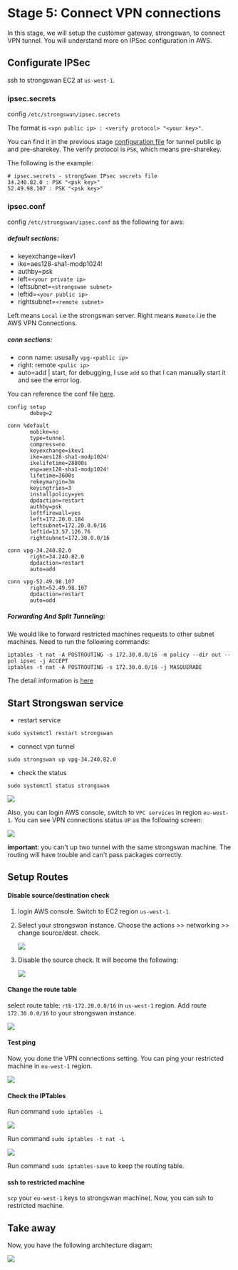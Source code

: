 # Stage 5: Connect VPN connections

In this stage, we will setup the customer gateway, strongswan, to connect VPN tunnel. You will understand more on IPSec configuration in AWS.

## Configurate IPSec

ssh to strongswan EC2 at `us-west-1`.

### ipsec.secrets

config `/etc/strongswan/ipsec.secrets`

The format is `<vpn public ip> : <verify protocol> "<your key>"`. 

You can find it in the previous stage [configuration file](config/vpn-13.57.126.76.txt) for tunnel public ip and pre-sharekey. The verify protocol is `PSK`, which means pre-sharekey.

The following is the example:

```
# ipsec.secrets - strongSwan IPsec secrets file
34.240.82.0 : PSK "<psk key>"
52.49.98.107 : PSK "<psk key>"
```

### ipsec.conf

config `/etc/strongswan/ipsec.conf` as the following for aws:

##### default sections: 

- keyexchange=ikev1
- ike=aes128-sha1-modp1024!
- authby=psk
- left=`<your private ip>`
- leftsubnet=`<strongswan subnet>`
- leftid=`<your public ip>`
- rightsubnet=`<remote subnet>`


Left means `Local` i.e the strongswan server. Right means `Remote` i.ie the AWS VPN Connections.

##### conn sections:

- conn name: ususally `vpg-<public ip>`
- right: remote `<pulic ip>`
- auto=add | start, for debugging, I use `add` so that I can manually start it and see the error log.

You can reference the conf file [here](config/ipsec.conf).


```
config setup
       debug=2

conn %default
       mobike=no
       type=tunnel
       compress=no
       keyexchange=ikev1
       ike=aes128-sha1-modp1024!
       ikelifetime=28800s
       esp=aes128-sha1-modp1024!
       lifetime=3600s
       rekeymargin=3m
       keyingtries=3
       installpolicy=yes
       dpdaction=restart
       authby=psk
       leftfirewall=yes
       left=172.20.0.184
       leftsubnet=172.20.0.0/16
       leftid=13.57.126.76
       rightsubnet=172.30.0.0/16

conn vpg-34.240.82.0
       right=34.240.82.0
       dpdaction=restart
       auto=add

conn vpg-52.49.98.107
       right=52.49.98.107
       dpdaction=restart
       auto=add
```

##### Forwarding And Split Tunneling:

We would like to forward restricted machines requests to other subnet machines. Need to run the following commands:

```
iptables -t nat -A POSTROUTING -s 172.30.0.0/16 -m policy --dir out --pol ipsec -j ACCEPT
iptables -t nat -A POSTROUTING -s 172.30.0.0/16 -j MASQUERADE
```

The detail information is [here](https://wiki.strongswan.org/projects/strongswan/wiki/ForwardingAndSplitTunneling)

## Start Strongswan service

- restart service

`sudo systemctl restart strongswan`

- connect vpn tunnel 

`sudo strongswan up vpg-34.240.82.0`

- check the status 

`sudo systemctl status strongswan`

![](images/lab5/0-strongswan-status.png)

Also, you can login AWS console, switch to `VPC services` in region `eu-west-1`. You can see VPN connections status `UP` as the following screen:

![](images/lab5/1-tunnel-status.png)

**important**: you can't up two tunnel with the same strongswan machine. The routing will have trouble and can't pass packages correctly.

## Setup Routes

#### Disable source/destination check

1. login AWS console. Switch to EC2 region `us-west-1`.
2. Select your strongswan instance. Choose the actions >> networking >> change source/dest. check.

	![](images/lab5/2-disable-check.png)

3. Disable the source check. It will become the following:

	![](images/lab5/3-disable-source-check.png)

#### Change the route table

select route table: `rtb-172.20.0.0/16` in `us-west-1` region. Add route `172.30.0.0/16` to your strongswan instance.

![](images/lab5/4-change-rtb-strongswan.png)

#### Test ping

Now, you done the VPN connections setting. You can ping your restricted machine in `eu-west-1` region.

![](images/lab5/5-ping-results.png)

#### Check the IPTables

Run command `sudo iptables -L`

![](images/lab5/7-iptables.png)

Run command `sudo iptables -t nat -L`

![](images/lab5/8-iptables.png)

Run command `sudo iptables-save` to keep the routing table.

#### ssh to restricted machine

`scp` your `eu-west-1` keys to strongswan machine(. Now, you can ssh to restricted machine.


## Take away

Now, you have the following architecture diagam:

![](images/lab5/6-architect.png)


